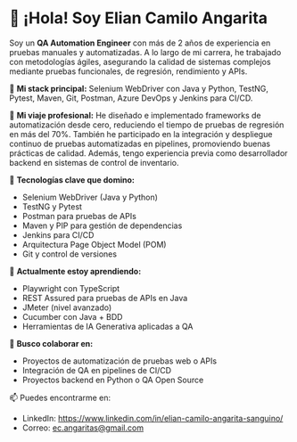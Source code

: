 # 👋 ¡Hola! Soy Elian Camilo Angarita
Soy un **QA Automation Engineer** con más de 2 años de experiencia en pruebas manuales y automatizadas. A lo largo de mi carrera, he trabajado con metodologías ágiles, asegurando la calidad de sistemas complejos mediante pruebas funcionales, de regresión, rendimiento y APIs.

📌 **Mi stack principal:**
Selenium WebDriver con Java y Python, TestNG, Pytest, Maven, Git, Postman, Azure DevOps y Jenkins para CI/CD.

🚀 **Mi viaje profesional:**
He diseñado e implementado frameworks de automatización desde cero, reduciendo el tiempo de pruebas de regresión en más del 70%. También he participado en la integración y despliegue continuo de pruebas automatizadas en pipelines, promoviendo buenas prácticas de calidad. Además, tengo experiencia previa como desarrollador backend en sistemas de control de inventario.

🔧 **Tecnologías clave que domino:**
- Selenium WebDriver (Java y Python)
- TestNG y Pytest
- Postman para pruebas de APIs
- Maven y PIP para gestión de dependencias
- Jenkins para CI/CD
- Arquitectura Page Object Model (POM)
- Git y control de versiones

🌱 **Actualmente estoy aprendiendo:**
- Playwright con TypeScript
- REST Assured para pruebas de APIs en Java
- JMeter (nivel avanzado)
- Cucumber con Java + BDD
- Herramientas de IA Generativa aplicadas a QA

👯 **Busco colaborar en:**
- Proyectos de automatización de pruebas web o APIs
- Integración de QA en pipelines de CI/CD
- Proyectos backend en Python o QA Open Source

📫 Puedes encontrarme en:
- LinkedIn: https://www.linkedin.com/in/elian-camilo-angarita-sanguino/
- Correo: ec.angaritas@gmail.com
